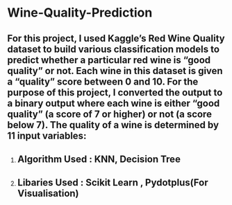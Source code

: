 # Wine-Quality-Prediction
<h2> For this project, I used Kaggle’s Red Wine Quality dataset to build various classification models to predict whether a particular red wine is “good quality” or not. Each wine in this dataset is given a “quality” score between 0 and 10. For the purpose of this project, I converted the output to a binary output where each wine is either “good quality” (a score of 7 or higher) or not (a score below 7). The quality of a wine is determined by 11 input variables:</h2>
<ol>
 <li> <h2>Algorithm Used : KNN, Decision Tree</h2></li>
 <li> <h2>Libaries Used : Scikit Learn , Pydotplus(For Visualisation)</h2> </li>
 </ol>

